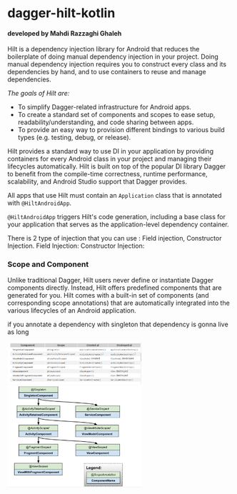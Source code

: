 # dagger-hilt-kotlin



#### developed by  **Mahdi Razzaghi Ghaleh**


Hilt is a dependency injection library for Android that reduces the boilerplate of doing manual dependency injection in your project.
Doing  manual dependency injection  requires you to construct every class and its dependencies by hand,
and to use containers to reuse and manage dependencies.


_The goals of Hilt are:_

-   To simplify Dagger-related infrastructure for Android apps.
-   To create a standard set of components and scopes to ease setup, readability/understanding, and code sharing between apps.
-   To provide an easy way to provision different bindings to various build types (e.g. testing, debug, or release).

Hilt provides a standard way to use DI in your application by providing containers for every Android class in your project and managing their lifecycles automatically.
 Hilt is built on top of the popular DI library  Dagger  to benefit from the compile-time correctness, runtime performance, scalability, and  Android Studio support  that Dagger provides.

All apps that use Hilt must contain an  `Application`  class that is annotated with  `@HiltAndroidApp`.

`@HiltAndroidApp`  triggers Hilt's code generation, including a base class for your application that serves as the application-level dependency container.

There is 2 type of injection that you can use : Field injection, Constructor Injection.
Field Injection:
Constructor Injection:


### Scope and Component
Unlike traditional Dagger,
 Hilt users never define or instantiate Dagger components directly.
  Instead, Hilt offers predefined components that are generated for you.
   Hilt comes with a built-in set of components (and corresponding scope annotations) that are automatically integrated into the various lifecycles of an Android application.

if you annotate a dependency with singleton that dependency is gonna live as long

<img src="screenshots/scope.png" width="300">
<img src="screenshots/scope2.png" width="300">




